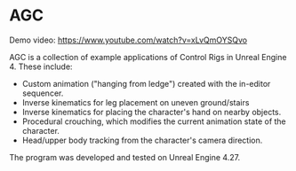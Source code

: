 # AGC

Demo video: https://www.youtube.com/watch?v=xLvQmOYSQvo

AGC is a collection of example applications of Control Rigs in Unreal Engine 4.
These include:
- Custom animation ("hanging from ledge") created with the in-editor sequencer.
- Inverse kinematics for leg placement on uneven ground/stairs
- Inverse kinematics for placing the character's hand on nearby objects.
- Procedural crouching, which modifies the current animation state of the character.
- Head/upper body tracking from the character's camera direction.

The program was developed and tested on Unreal Engine 4.27.
